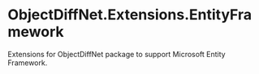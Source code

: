 # ObjectDiffNet.Extensions.EntityFramework
Extensions for ObjectDiffNet package to support Microsoft Entity Framework.
